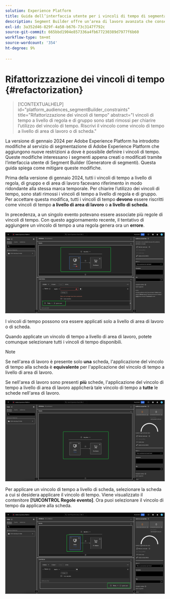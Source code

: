 ```yaml
---
solution: Experience Platform
title: Guida dell’interfaccia utente per i vincoli di tempo di segmentazione con refactoring
description: Segment Builder offre un’area di lavoro avanzata che consente di interagire con gli elementi dati del profilo. L’area di lavoro fornisce controlli intuitivi per la creazione e la modifica di regole, ad esempio le tessere trascinate utilizzate per rappresentare le proprietà dei dati.
exl-id: 3a352d46-829f-4a58-b676-73c3147f792c
source-git-commit: 665bbd1904e857336a4fb677230389d7977f6b60
workflow-type: tm+mt
source-wordcount: '354'
ht-degree: 9%

---
```


# Rifattorizzazione dei vincoli di tempo {#refactorization}

>[!CONTEXTUALHELP]
>id="platform_audiences_segmentBuilder_constraints"
>title="Rifattorizzazione dei vincoli di tempo"
>abstract="I vincoli di tempo a livello di regola e di gruppo sono stati rimossi per chiarire l’utilizzo del vincolo di tempo. Riscrivi il vincolo come vincolo di tempo a livello di area di lavoro o di scheda."

La versione di gennaio 2024 per Adobe Experience Platform ha introdotto modifiche al servizio di segmentazione di Adobe Experience Platform che aggiungono nuove restrizioni a dove è possibile definire i vincoli di tempo. Queste modifiche interessano i segmenti appena creati o modificati tramite l’interfaccia utente di Segment Builder (Generatore di segmenti). Questa guida spiega come mitigare queste modifiche.

Prima della versione di gennaio 2024, tutti i vincoli di tempo a livello di regola, di gruppo e di area di lavoro facevano riferimento in modo ridondante alla stessa marca temporale. Per chiarire l’utilizzo dei vincoli di tempo, sono stati rimossi i vincoli di tempo a livello di regola e di gruppo. Per accettare questa modifica, tutti i vincoli di tempo **devono** essere riscritti come vincoli di tempo **a livello di area di lavoro** o **a livello di scheda**.

In precedenza, a un singolo evento potevano essere associate più regole di vincoli di tempo. Con questo aggiornamento recente, il tentativo di aggiungere un vincolo di tempo a una regola genera ora un **errore**.

![Il vincolo di tempo a livello di regola è evidenziato. Viene evidenziato anche l’errore che si verifica successivamente. ](../images/ui/segment-refactoring/rule-time-constraint.png)

I vincoli di tempo possono ora essere applicati solo a livello di area di lavoro o di scheda.

Quando applicate un vincolo di tempo a livello di area di lavoro, potete comunque selezionare tutti i vincoli di tempo disponibili.

>[!NOTE]
>
>Se nell&#39;area di lavoro è presente solo **una** scheda, l&#39;applicazione del vincolo di tempo alla scheda è **equivalente** per l&#39;applicazione del vincolo di tempo a livello di area di lavoro.
>
>Se nell&#39;area di lavoro sono presenti **più** schede, l&#39;applicazione del vincolo di tempo a livello di area di lavoro applicherà tale vincolo di tempo a **tutte** le schede nell&#39;area di lavoro.

![Il vincolo di tempo a livello di area di lavoro è evidenziato.](../images/ui/segment-refactoring/canvas-time-constraint.png)

Per applicare un vincolo di tempo a livello di scheda, selezionare la scheda a cui si desidera applicare il vincolo di tempo. Viene visualizzato il contenitore **[!UICONTROL Regole evento]**. Ora puoi selezionare il vincolo di tempo da applicare alla scheda.

![Il vincolo di tempo a livello di scheda è evidenziato.](../images/ui/segment-refactoring/card-time-constraint.png)
